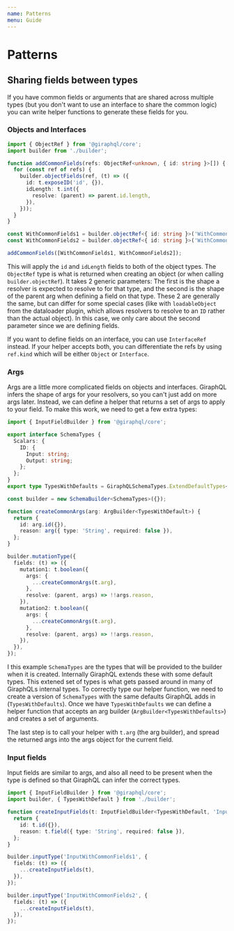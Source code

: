 ```yaml
---
name: Patterns
menu: Guide
---
```


# Patterns

## Sharing fields between types

If you have common fields or arguments that are shared across multiple types (but you don't want to
use an interface to share the common logic) you can write helper functions to generate these fields
for you.

### Objects and Interfaces

```ts
import { ObjectRef } from '@giraphql/core';
import builder from './builder';

function addCommonFields(refs: ObjectRef<unknown, { id: string }>[]) {
  for (const ref of refs) {
    builder.objectFields(ref, (t) => ({
      id: t.exposeID('id', {}),
      idLength: t.int({
        resolve: (parent) => parent.id.length,
      }),
    }));
  }
}

const WithCommonFields1 = builder.objectRef<{ id: string }>('WithCommonFields1').implement({});
const WithCommonFields2 = builder.objectRef<{ id: string }>('WithCommonFields2').implement({});

addCommonFields([WithCommonFields1, WithCommonFields2]);
```

This will apply the `id` and `idLength` fields to both of the object types. The `ObjectRef` type is
what is returned when creating an object (or when calling `builder.objectRef`). It takes 2 generic
parameters: The first is the shape a resolver is expected to resolve to for that type, and the
second is the shape of the parent arg when defining a field on that type. These 2 are generally the
same, but can differ for some special cases (like with `loadableObject` from the dataloader plugin,
which allows resolvers to resolve to an `ID` rather than the actual object). In this case, we only
care about the second parameter since we are defining fields.

If you want to define fields on an interface, you can use `InterfaceRef` instead. If your helper
accepts both, you can differentiate the refs by using `ref.kind` which will be either `Object` or
`Interface`.

### Args

Args are a little more complicated fields on objects and interfaces. GiraphQL infers the shape of
args for your resolvers, so you can't just add on more args later. Instead, we can define a helper
that returns a set of args to apply to your field. To make this work, we need to get a few extra
types:

```typescript
import { InputFieldBuilder } from '@giraphql/core';

export interface SchemaTypes {
  Scalars: {
    ID: {
      Input: string;
      Output: string;
    };
  };
}
export type TypesWithDefaults = GiraphQLSchemaTypes.ExtendDefaultTypes<SchemaTypes>;

const builder = new SchemaBuilder<SchemaTypes>({});

function createCommonArgs(arg: ArgBuilder<TypesWithDefault>) {
  return {
    id: arg.id({}),
    reason: arg({ type: 'String', required: false }),
  };
}

builder.mutationType({
  fields: (t) => ({
    mutation1: t.boolean({
      args: {
        ...createCommonArgs(t.arg),
      },
      resolve: (parent, args) => !!args.reason,
    }),
    mutation2: t.boolean({
      args: {
        ...createCommonArgs(t.arg),
      },
      resolve: (parent, args) => !!args.reason,
    }),
  }),
});
```

I this example `SchemaTypes` are the types that will be provided to the builder when it is created.
Internally GiraphQL extends these with some default types. This extened set of types is what gets
passed around in many of GiraphQLs internal types. To correctly type our helper function, we need to
create a version of `SchemaTypes` with the same defaults GiraphQL adds in (`TypesWithDefaults`).
Once we have `TypesWithDefaults` we can define a helper function that accepts an arg builder
(`ArgBuilder<TypesWithDefaults>`) and creates a set of arguments.

The last step is to call your helper with `t.arg` (the arg builder), and spread the returned args
into the args object for the current field.

### Input fields

Input fields are similar to args, and also all need to be present when the type is defined so that
GiraphQL can infer the correct types.

```typescript
import { InputFieldBuilder } from '@giraphql/core';
import builder, { TypesWithDefault } from './builder';

function createInputFields(t: InputFieldBuilder<TypesWithDefault, 'InputObject'>) {
  return {
    id: t.id({}),
    reason: t.field({ type: 'String', required: false }),
  };
}

builder.inputType('InputWithCommonFields1', {
  fields: (t) => ({
    ...createInputFields(t),
  }),
});

builder.inputType('InputWithCommonFields2', {
  fields: (t) => ({
    ...createInputFields(t),
  }),
});
```
